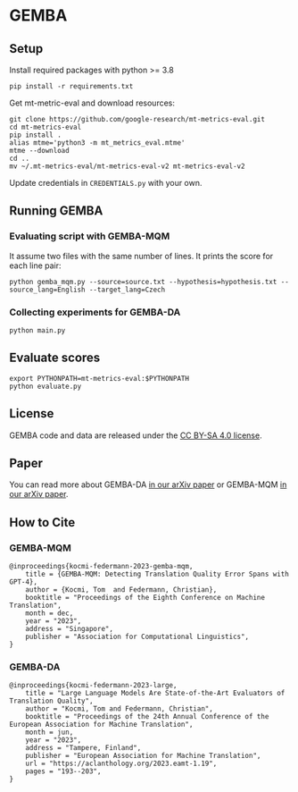 # GEMBA

## Setup

Install required packages with python >= 3.8 

```
pip install -r requirements.txt
```

Get mt-metric-eval and download resources:

```
git clone https://github.com/google-research/mt-metrics-eval.git
cd mt-metrics-eval
pip install .
alias mtme='python3 -m mt_metrics_eval.mtme'
mtme --download
cd ..
mv ~/.mt-metrics-eval/mt-metrics-eval-v2 mt-metrics-eval-v2
```


Update credentials in `CREDENTIALS.py` with your own.

## Running GEMBA

### Evaluating script with GEMBA-MQM

It assume two files with the same number of lines. It prints the score for each line pair:

```
python gemba_mqm.py --source=source.txt --hypothesis=hypothesis.txt --source_lang=English --target_lang=Czech
```


### Collecting experiments for GEMBA-DA

```
python main.py
```

## Evaluate scores

```
export PYTHONPATH=mt-metrics-eval:$PYTHONPATH
python evaluate.py
```

## License
GEMBA code and data are released under the [CC BY-SA 4.0 license](https://github.com/MicrosoftTranslator/GEMBA/blob/main/LICENSE.md).

## Paper
You can read more about GEMBA-DA [in our arXiv paper](https://arxiv.org/pdf/2302.14520.pdf) 
or GEMBA-MQM [in our arXiv paper](https://arxiv.org/pdf/2310.13988.pdf).

## How to Cite


### GEMBA-MQM 

    @inproceedings{kocmi-federmann-2023-gemba-mqm,
        title = {GEMBA-MQM: Detecting Translation Quality Error Spans with GPT-4},
        author = {Kocmi, Tom  and Federmann, Christian},
        booktitle = "Proceedings of the Eighth Conference on Machine Translation",
        month = dec,
        year = "2023",
        address = "Singapore",
        publisher = "Association for Computational Linguistics",
    }

### GEMBA-DA

    @inproceedings{kocmi-federmann-2023-large,
        title = "Large Language Models Are State-of-the-Art Evaluators of Translation Quality",
        author = "Kocmi, Tom and Federmann, Christian",
        booktitle = "Proceedings of the 24th Annual Conference of the European Association for Machine Translation",
        month = jun,
        year = "2023",
        address = "Tampere, Finland",
        publisher = "European Association for Machine Translation",
        url = "https://aclanthology.org/2023.eamt-1.19",
        pages = "193--203",
    }







